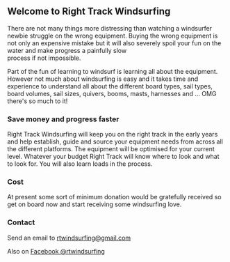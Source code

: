 ## Welcome to Right Track Windsurfing

There are not many things more distressing
 than watching a windsurfer newbie struggle 
on the wrong equipment. Buying the wrong equipment 
is not only an expensive mistake but it will also severely spoil
 your fun on the water and make progress a painfully slow  
process if not impossible. 

Part of the fun of learning to windsurf is learning 
all about the equipment. However not much about
windsurfing is easy and it takes time and experience
 to understand all about the different board types, 
sail types,
board volumes, sail sizes, quivers,
booms, masts, harnesses and ... OMG there's so much to it! 


### Save money and progress faster

Right Track Windsurfing will keep you on
the right track in the early years and help 
establish, guide and source your equipment needs 
from across all the different platforms. The equipment will be
optimised for your current level. 
Whatever your budget Right Track will know where to look 
and what to look for. You will also learn loads in the process.

### Cost
At present some sort of minimum donation would be gratefully received so get on board now 
and start receiving some windsurfing love.


### Contact
Send an email to [rtwindsurfing@gmail.com](mailto:rtwindsurfing@gmail.com)

Also on [Facebook @rtwindsurfing](https://www.facebook.com/rtwindsurfing/) 


